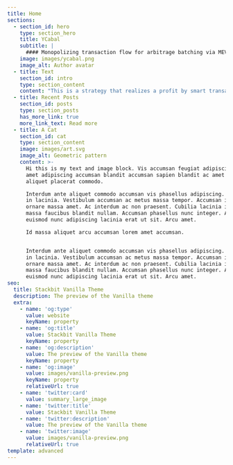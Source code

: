 ```yaml
---
title: Home
sections:
  - section_id: hero
    type: section_hero
    title: YCabal
    subtitle: |
      #### Monopolizing transaction flow for arbitrage batching via MEV
    image: images/ycabal.png
    image_alt: Author avatar
  - title: Text
    section_id: intro
    type: section_content
    content: "This is a strategy that realizes a profit by smart transaction batching for the purposes of arbitrage by controlling transaction ordering.\n\n\nRight now every user sends a transaction directly to the network mempool and thus gives away the arbitrage, front-running, back-running opportunities to miners(or random bots).\n\n**YCabal creates a virtualized mempool (i.e. a MEV-relay network) that aggregates transactions (batching), such transactions include:**\n\nPotential benefits including offering zero-cost trading fees (meaning profits from arbitrage are used to pay for user’s transactions). Additional benefits and potential applications are further discussed in this proposal.\n\nImportant: Note that there are\_*two*\_different uses of the concept of\_**batching**. For our purposes we use\_**batching**\_to denote the aggregation of transactions. Typically batching refers to the process of both aggregation of transactions for the purpose of reduced transactional cost.\n\n#### Forward Notes\n\n*   Multiple systems are at play, but at the most basic is the RPC permissioned network.\n\n*   Both on-chain contracts for arbitrage and off-chain infrastructure for calculating arbitrage are used to varying degrees\n\n*   Further development of a\_*interprotocol clearing and call market*\_are touched upon in this document. The initial release candidate of YCabal only concerns itself with the on-chain and off-chain components required to realize arbitrage profits.\n"
  - title: Recent Posts
    section_id: posts
    type: section_posts
    has_more_link: true
    more_link_text: Read more
  - title: A Cat
    section_id: cat
    type: section_content
    image: images/art.svg
    image_alt: Geometric pattern
    content: >-
      Hi this is my text and image block. Vis accumsan feugiat adipiscing nisl
      amet adipiscing accumsan blandit accumsan sapien blandit ac amet faucibus
      aliquet placerat commodo. 

      Interdum ante aliquet commodo accumsan vis phasellus adipiscing. Ornare a
      in lacinia. Vestibulum accumsan ac metus massa tempor. Accumsan in lacinia
      ornare massa amet. Ac interdum ac non praesent. Cubilia lacinia interdum
      massa faucibus blandit nullam. Accumsan phasellus nunc integer. Accumsan
      euismod nunc adipiscing lacinia erat ut sit. Arcu amet. 

      Id massa aliquet arcu accumsan lorem amet accumsan.


      Interdum ante aliquet commodo accumsan vis phasellus adipiscing. Ornare a
      in lacinia. Vestibulum accumsan ac metus massa tempor. Accumsan in lacinia
      ornare massa amet. Ac interdum ac non praesent. Cubilia lacinia interdum
      massa faucibus blandit nullam. Accumsan phasellus nunc integer. Accumsan
      euismod nunc adipiscing lacinia erat ut sit. Arcu amet.
seo:
  title: Stackbit Vanilla Theme
  description: The preview of the Vanilla theme
  extra:
    - name: 'og:type'
      value: website
      keyName: property
    - name: 'og:title'
      value: Stackbit Vanilla Theme
      keyName: property
    - name: 'og:description'
      value: The preview of the Vanilla theme
      keyName: property
    - name: 'og:image'
      value: images/vanilla-preview.png
      keyName: property
      relativeUrl: true
    - name: 'twitter:card'
      value: summary_large_image
    - name: 'twitter:title'
      value: Stackbit Vanilla Theme
    - name: 'twitter:description'
      value: The preview of the Vanilla theme
    - name: 'twitter:image'
      value: images/vanilla-preview.png
      relativeUrl: true
template: advanced
---
```

